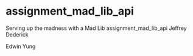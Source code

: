 # assignment_mad_lib_api
Serving up the madness with a Mad Lib assignment_mad_lib_api
Jeffrey Dederick

Edwin Yung
